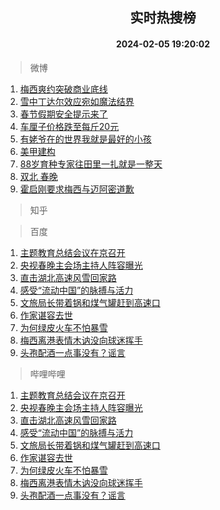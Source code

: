 <div align="center"><h2>实时热搜榜</h2><h4>2024-02-05 19:20:02</h4></div>

> 微博  

1. [梅西爽约突破商业底线](https://s.weibo.com/weibo?q=%23%E6%A2%85%E8%A5%BF%E7%88%BD%E7%BA%A6%E7%AA%81%E7%A0%B4%E5%95%86%E4%B8%9A%E5%BA%95%E7%BA%BF%23&t=31&band_rank=1&Refer=top)<br />
2. [雪中丁达尔效应宛如魔法结界](https://s.weibo.com/weibo?q=%23%E9%9B%AA%E4%B8%AD%E4%B8%81%E8%BE%BE%E5%B0%94%E6%95%88%E5%BA%94%E5%AE%9B%E5%A6%82%E9%AD%94%E6%B3%95%E7%BB%93%E7%95%8C%23&t=31&band_rank=2&Refer=top)<br />
3. [春节假期安全提示来了](https://s.weibo.com/weibo?q=%23%E6%98%A5%E8%8A%82%E5%81%87%E6%9C%9F%E5%AE%89%E5%85%A8%E6%8F%90%E7%A4%BA%E6%9D%A5%E4%BA%86%23&t=31&band_rank=3&Refer=top)<br />
4. [车厘子价格跌至每斤20元](https://s.weibo.com/weibo?q=%23%E8%BD%A6%E5%8E%98%E5%AD%90%E4%BB%B7%E6%A0%BC%E8%B7%8C%E8%87%B3%E6%AF%8F%E6%96%A420%E5%85%83%23&t=31&band_rank=4&Refer=top)<br />
5. [有姥爷在的世界我就是最好的小孩](https://s.weibo.com/weibo?q=%23%E6%9C%89%E5%A7%A5%E7%88%B7%E5%9C%A8%E7%9A%84%E4%B8%96%E7%95%8C%E6%88%91%E5%B0%B1%E6%98%AF%E6%9C%80%E5%A5%BD%E7%9A%84%E5%B0%8F%E5%AD%A9%23&t=31&band_rank=5&Refer=top)<br />
6. [美甲建构](https://s.weibo.com/weibo?q=%E7%BE%8E%E7%94%B2%E5%BB%BA%E6%9E%84&t=31&band_rank=6&Refer=top)<br />
7. [88岁育种专家往田里一扎就是一整天](https://s.weibo.com/weibo?q=%2388%E5%B2%81%E8%82%B2%E7%A7%8D%E4%B8%93%E5%AE%B6%E5%BE%80%E7%94%B0%E9%87%8C%E4%B8%80%E6%89%8E%E5%B0%B1%E6%98%AF%E4%B8%80%E6%95%B4%E5%A4%A9%23&t=31&band_rank=7&Refer=top)<br />
8. [双北 春晚](https://s.weibo.com/weibo?q=%E5%8F%8C%E5%8C%97%20%E6%98%A5%E6%99%9A&t=31&band_rank=8&Refer=top)<br />
9. [霍启刚要求梅西与迈阿密道歉](https://s.weibo.com/weibo?q=%23%E9%9C%8D%E5%90%AF%E5%88%9A%E8%A6%81%E6%B1%82%E6%A2%85%E8%A5%BF%E4%B8%8E%E8%BF%88%E9%98%BF%E5%AF%86%E9%81%93%E6%AD%89%23&t=31&band_rank=9&Refer=top)<br />

> 知乎  


> 百度  

1. [主题教育总结会议在京召开](https://www.baidu.com/s?wd=%E4%B8%BB%E9%A2%98%E6%95%99%E8%82%B2%E6%80%BB%E7%BB%93%E4%BC%9A%E8%AE%AE%E5%9C%A8%E4%BA%AC%E5%8F%AC%E5%BC%80&sa=fyb_news&rsv_dl=fyb_news)<br />
2. [央视春晚主会场主持人阵容曝光](https://www.baidu.com/s?wd=%E5%A4%AE%E8%A7%86%E6%98%A5%E6%99%9A%E4%B8%BB%E4%BC%9A%E5%9C%BA%E4%B8%BB%E6%8C%81%E4%BA%BA%E9%98%B5%E5%AE%B9%E6%9B%9D%E5%85%89&sa=fyb_news&rsv_dl=fyb_news)<br />
3. [直击湖北高速风雪回家路](https://www.baidu.com/s?wd=%E7%9B%B4%E5%87%BB%E6%B9%96%E5%8C%97%E9%AB%98%E9%80%9F%E9%A3%8E%E9%9B%AA%E5%9B%9E%E5%AE%B6%E8%B7%AF&sa=fyb_news&rsv_dl=fyb_news)<br />
4. [感受“流动中国”的脉搏与活力](https://www.baidu.com/s?wd=%E6%84%9F%E5%8F%97%E2%80%9C%E6%B5%81%E5%8A%A8%E4%B8%AD%E5%9B%BD%E2%80%9D%E7%9A%84%E8%84%89%E6%90%8F%E4%B8%8E%E6%B4%BB%E5%8A%9B&sa=fyb_news&rsv_dl=fyb_news)<br />
5. [文旅局长带着锅和煤气罐赶到高速口](https://www.baidu.com/s?wd=%E6%96%87%E6%97%85%E5%B1%80%E9%95%BF%E5%B8%A6%E7%9D%80%E9%94%85%E5%92%8C%E7%85%A4%E6%B0%94%E7%BD%90%E8%B5%B6%E5%88%B0%E9%AB%98%E9%80%9F%E5%8F%A3&sa=fyb_news&rsv_dl=fyb_news)<br />
6. [作家谌容去世](https://www.baidu.com/s?wd=%E4%BD%9C%E5%AE%B6%E8%B0%8C%E5%AE%B9%E5%8E%BB%E4%B8%96&sa=fyb_news&rsv_dl=fyb_news)<br />
7. [为何绿皮火车不怕暴雪](https://www.baidu.com/s?wd=%E4%B8%BA%E4%BD%95%E7%BB%BF%E7%9A%AE%E7%81%AB%E8%BD%A6%E4%B8%8D%E6%80%95%E6%9A%B4%E9%9B%AA&sa=fyb_news&rsv_dl=fyb_news)<br />
8. [梅西离港表情木讷没向球迷挥手](https://www.baidu.com/s?wd=%E6%A2%85%E8%A5%BF%E7%A6%BB%E6%B8%AF%E8%A1%A8%E6%83%85%E6%9C%A8%E8%AE%B7%E6%B2%A1%E5%90%91%E7%90%83%E8%BF%B7%E6%8C%A5%E6%89%8B&sa=fyb_news&rsv_dl=fyb_news)<br />
9. [头孢配酒一点事没有？谣言](https://www.baidu.com/s?wd=%E5%A4%B4%E5%AD%A2%E9%85%8D%E9%85%92%E4%B8%80%E7%82%B9%E4%BA%8B%E6%B2%A1%E6%9C%89%EF%BC%9F%E8%B0%A3%E8%A8%80&sa=fyb_news&rsv_dl=fyb_news)<br />

> 哔哩哔哩  

1. [主题教育总结会议在京召开](https://www.baidu.com/s?wd=%E4%B8%BB%E9%A2%98%E6%95%99%E8%82%B2%E6%80%BB%E7%BB%93%E4%BC%9A%E8%AE%AE%E5%9C%A8%E4%BA%AC%E5%8F%AC%E5%BC%80&sa=fyb_news&rsv_dl=fyb_news)<br />
2. [央视春晚主会场主持人阵容曝光](https://www.baidu.com/s?wd=%E5%A4%AE%E8%A7%86%E6%98%A5%E6%99%9A%E4%B8%BB%E4%BC%9A%E5%9C%BA%E4%B8%BB%E6%8C%81%E4%BA%BA%E9%98%B5%E5%AE%B9%E6%9B%9D%E5%85%89&sa=fyb_news&rsv_dl=fyb_news)<br />
3. [直击湖北高速风雪回家路](https://www.baidu.com/s?wd=%E7%9B%B4%E5%87%BB%E6%B9%96%E5%8C%97%E9%AB%98%E9%80%9F%E9%A3%8E%E9%9B%AA%E5%9B%9E%E5%AE%B6%E8%B7%AF&sa=fyb_news&rsv_dl=fyb_news)<br />
4. [感受“流动中国”的脉搏与活力](https://www.baidu.com/s?wd=%E6%84%9F%E5%8F%97%E2%80%9C%E6%B5%81%E5%8A%A8%E4%B8%AD%E5%9B%BD%E2%80%9D%E7%9A%84%E8%84%89%E6%90%8F%E4%B8%8E%E6%B4%BB%E5%8A%9B&sa=fyb_news&rsv_dl=fyb_news)<br />
5. [文旅局长带着锅和煤气罐赶到高速口](https://www.baidu.com/s?wd=%E6%96%87%E6%97%85%E5%B1%80%E9%95%BF%E5%B8%A6%E7%9D%80%E9%94%85%E5%92%8C%E7%85%A4%E6%B0%94%E7%BD%90%E8%B5%B6%E5%88%B0%E9%AB%98%E9%80%9F%E5%8F%A3&sa=fyb_news&rsv_dl=fyb_news)<br />
6. [作家谌容去世](https://www.baidu.com/s?wd=%E4%BD%9C%E5%AE%B6%E8%B0%8C%E5%AE%B9%E5%8E%BB%E4%B8%96&sa=fyb_news&rsv_dl=fyb_news)<br />
7. [为何绿皮火车不怕暴雪](https://www.baidu.com/s?wd=%E4%B8%BA%E4%BD%95%E7%BB%BF%E7%9A%AE%E7%81%AB%E8%BD%A6%E4%B8%8D%E6%80%95%E6%9A%B4%E9%9B%AA&sa=fyb_news&rsv_dl=fyb_news)<br />
8. [梅西离港表情木讷没向球迷挥手](https://www.baidu.com/s?wd=%E6%A2%85%E8%A5%BF%E7%A6%BB%E6%B8%AF%E8%A1%A8%E6%83%85%E6%9C%A8%E8%AE%B7%E6%B2%A1%E5%90%91%E7%90%83%E8%BF%B7%E6%8C%A5%E6%89%8B&sa=fyb_news&rsv_dl=fyb_news)<br />
9. [头孢配酒一点事没有？谣言](https://www.baidu.com/s?wd=%E5%A4%B4%E5%AD%A2%E9%85%8D%E9%85%92%E4%B8%80%E7%82%B9%E4%BA%8B%E6%B2%A1%E6%9C%89%EF%BC%9F%E8%B0%A3%E8%A8%80&sa=fyb_news&rsv_dl=fyb_news)<br />
